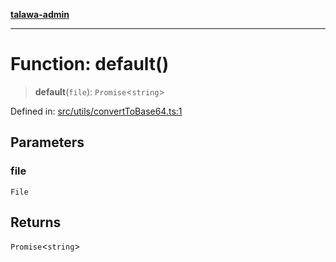 [**talawa-admin**](../../../README.md)

***

# Function: default()

> **default**(`file`): `Promise`\<`string`\>

Defined in: [src/utils/convertToBase64.ts:1](https://github.com/MayankJha014/talawa-admin/blob/0dd35cc200a4ed7562fa81ab87ec9b2a6facd18b/src/utils/convertToBase64.ts#L1)

## Parameters

### file

`File`

## Returns

`Promise`\<`string`\>
